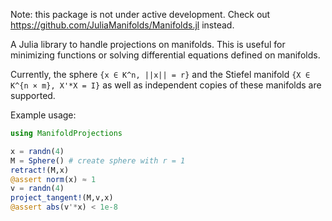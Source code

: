Note: this package is not under active development. Check out https://github.com/JuliaManifolds/Manifolds.jl instead.

A Julia library to handle projections on manifolds. This is useful for minimizing functions or solving differential equations defined on manifolds.

Currently, the sphere `{x ∈ K^n, ||x|| = r}` and the Stiefel manifold `{X ∈ K^{n × m}, X'*X = I}` as well as independent copies of these manifolds are supported.

Example usage:

```julia
using ManifoldProjections

x = randn(4)
M = Sphere() # create sphere with r = 1
retract!(M,x)
@assert norm(x) ≈ 1
v = randn(4)
project_tangent!(M,v,x)
@assert abs(v'*x) < 1e-8
```
